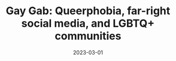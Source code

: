 ---
types: ["publication"]
date: 2023-03-01
layout: publication
publication_types: "conference presentation"
title: "Gay Gab: Queerphobia, far-right social media, and LGBTQ+ communities"
co-authors: ["Evan Brody","Mehroz Sajjad"]
outlets: ["Society for Cinema and Media Studies"]
projects: ["LGBTQ communities on far-right social media"]
topics: ["far-right social media","Gab","LGBTQ+"]
methods: ["digital methods","webscraping","critical discourse analysis"]
link: ""
link_type: "" 
summary: ""
citation: 'Brody, E., & <strong>Greenhalgh</strong>, S. P., & Sajjad, M. (2023, March). <em>Gay Gab: Queerphobia, far-right social media, and LGBTQ+ communities</em>. Paper presented at the 2023 annual conference of the Society for Cinema and Media Studies.'
---